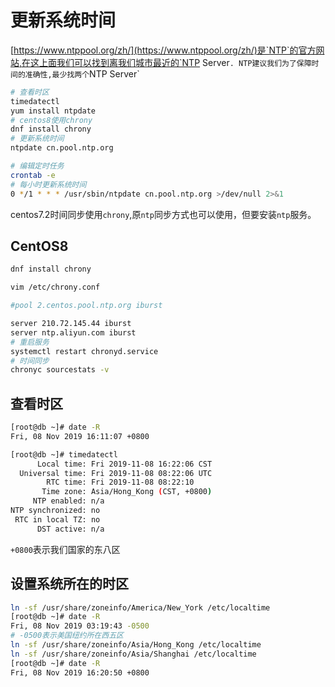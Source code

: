 # 更新系统时间

[https://www.ntppool.org/zh/](https://www.ntppool.org/zh/)是`NTP`的官方网站,在这上面我们可以找到离我们城市最近的`NTP Server`.
NTP建议我们为了保障时间的准确性,最少找两个`NTP Server`

```bash
# 查看时区
timedatectl
yum install ntpdate
# centos8使用chrony
dnf install chrony
# 更新系统时间
ntpdate cn.pool.ntp.org

# 编辑定时任务
crontab -e
# 每小时更新系统时间
0 */1 * * * /usr/sbin/ntpdate cn.pool.ntp.org >/dev/null 2>&1
```

centos7.2时间同步使用`chrony`,原`ntp`同步方式也可以使用，但要安装`ntp`服务。

## CentOS8

```bash
dnf install chrony

vim /etc/chrony.conf

#pool 2.centos.pool.ntp.org iburst

server 210.72.145.44 iburst
server ntp.aliyun.com iburst
# 重启服务
systemctl restart chronyd.service
# 时间同步
chronyc sourcestats -v
```

## 查看时区

```bash
[root@db ~]# date -R
Fri, 08 Nov 2019 16:11:07 +0800

[root@db ~]# timedatectl
      Local time: Fri 2019-11-08 16:22:06 CST
  Universal time: Fri 2019-11-08 08:22:06 UTC
        RTC time: Fri 2019-11-08 08:22:10
       Time zone: Asia/Hong_Kong (CST, +0800)
     NTP enabled: n/a
NTP synchronized: no
 RTC in local TZ: no
      DST active: n/a
```

`+0800`表示我们国家的东八区

## 设置系统所在的时区

```bash
ln -sf /usr/share/zoneinfo/America/New_York /etc/localtime
[root@db ~]# date -R
Fri, 08 Nov 2019 03:19:43 -0500
# -0500表示美国纽约所在西五区
ln -sf /usr/share/zoneinfo/Asia/Hong_Kong /etc/localtime
ln -sf /usr/share/zoneinfo/Asia/Shanghai /etc/localtime
[root@db ~]# date -R
Fri, 08 Nov 2019 16:20:50 +0800
```
